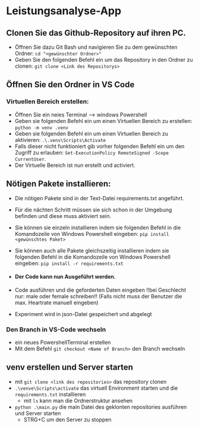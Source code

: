 # Leistungsanalyse-App
## Clonen Sie das Github-Repository auf ihren PC.
- Öffnen Sie dazu Git Bash und navigieren Sie zu dem gewünschten Ordner: `cd "<gewünschter Ordner>"`
- Geben Sie den folgenden Befehl ein um das Repository in den Ordner zu clonen: `git clone <Link des Repositorys>`

## Öffnen Sie den Ordner in VS Code

### Virtuellen Bereich erstellen: 

- Öffnen Sie ein neies Terminal --> windows Powershell
- Geben sie folgenden Befehl ein um einen Virtuellen Bereich zu erstellen: `python -m venv .venv`
- Geben sie folgenden Befehl ein um einen Virtuellen Bereich zu aktivieren: `.\.venv\Scripts\Activate`
- Falls dieser nicht funktioniert gib vorher folgenden Befehl ein um den Zugriff zu erlauben: `Set-ExecutionPolicy RemoteSigned -Scope CurrentUser`.
- Der Virtuelle Bereich ist nun erstellt und activiert.

## Nötigen Pakete installieren:

- Die nötigen Pakete sind in der Text-Datei requirements.txt angeführt.
- Für die nächten Schritt müssen sie sich schon in der Umgebung befinden und diese muss aktiviert sein.
- Sie können sie einzeln installieren indem sie folgenden Befehl in die Komandozeile von Windows Powershell eingeben: `pip install <gewünschtes Paket>`
- Sie können auch alle Pakete gleichszeitig installieren indem sie folgenden Befehl in die Komandozeile von Windows Powershell eingeben: `pip install -r requirements.txt`

- #### Der Code kann nun Ausgeführt werden.

- Code ausführen und die geforderten Daten eingeben !!bei Geschlecht nur: male oder female schreiben!! (Falls nicht muss der Benutzer die max. Heartrate manuell eingeben)
- Experiment wird in json-Datei gespeichert und abgelegt

### Den Branch in VS-Code wechseln

- ein neues PowershellTerminal erstellen 
- Mit dem Befehl `git checkout <Name of Branch>` den Branch wechseln

## venv erstellen und Server starten

- mit `git clone <link des repositories>` das repository clonen
- `.\venve\Scripts\activate` das virtuell Environment starten und die `requirements.txt` installieren
    - mit `ls` kann man die Ordnerstruktur ansehen
- `python .\main.py` die main Datei des geklonten repositories ausführen und Server starten
    - STRG+C um den Server zu stoppen

